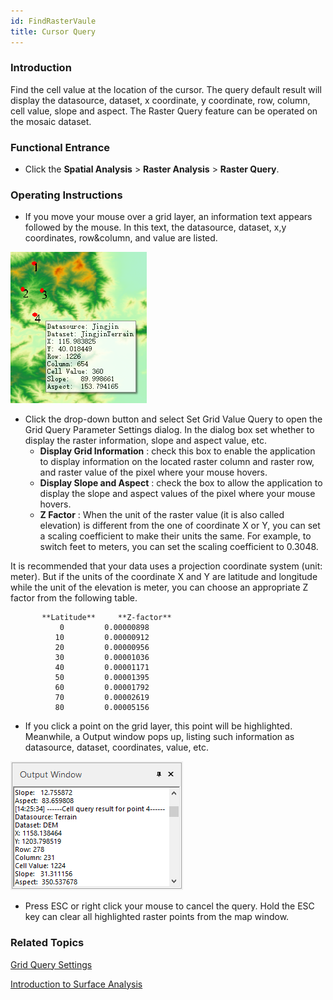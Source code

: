 ```yaml
---
id: FindRasterVaule
title: Cursor Query
---
```

### Introduction

Find the cell value at the location of the cursor. The query default result will display the datasource, dataset, x coordinate, y coordinate, row, column, cell value, slope and aspect. The Raster Query feature can be operated on the mosaic dataset.

### Functional Entrance

  * Click the **Spatial Analysis** > **Raster Analysis** > **Raster Query**. 

### Operating Instructions

  * If you move your mouse over a grid layer, an information text appears followed by the mouse. In this text, the datasource, dataset, x,y coordinates, row&column, and value are listed.

![](img/FindRasterValue.png)  
 
* Click the drop-down button and select Set Grid Value Query to open the Grid Query Parameter Settings dialog. In the dialog box set whether to display the raster information, slope and aspect value, etc.
    * **Display Grid Information** : check this box to enable the application to display information on the located raster column and raster row, and raster value of the pixel where your mouse hovers. 
    * **Display Slope and Aspect** : check the box to allow the application to display the slope and aspect values of the pixel where your mouse hovers.
    * **Z Factor** : When the unit of the raster value (it is also called elevation) is different from the one of coordinate X or Y, you can set a scaling coefficient to make their units the same. For example, to switch feet to meters, you can set the scaling coefficient to 0.3048. 

It is recommended that your data uses a projection coordinate system (unit: meter). But if the units of the coordinate X and Y are latitude and longitude while the unit of the elevation is meter, you can choose an appropriate Z factor from the following table.

        
                
           **Latitude**     **Z-factor**
               0         0.00000898
              10         0.00000912
              20         0.00000956
              30         0.00001036
              40         0.00001171
              50         0.00001395
              60         0.00001792
              70         0.00002619
              80         0.00005156
        
        

* If you click a point on the grid layer, this point will be highlighted. Meanwhile, a Output window pops up, listing such information as datasource, dataset, coordinates, value, etc.

![](img/FindRasterValue2.png)  

  * Press ESC or right click your mouse to cancel the query. Hold the ESC key can clear all highlighted raster points from the map window.

### Related Topics

 [Grid Query Settings](FindRasterVauleSetting)

 [Introduction to Surface Analysis](AoubtSurfaceAnalyst)
